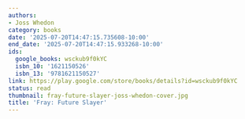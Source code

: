 ```yaml
---
authors:
- Joss Whedon
category: books
date: '2025-07-20T14:47:15.735608-10:00'
end_date: '2025-07-20T14:47:15.933268-10:00'
ids:
  google_books: wsckub9f0kYC
  isbn_10: '1621150526'
  isbn_13: '9781621150527'
link: https://play.google.com/store/books/details?id=wsckub9f0kYC
status: read
thumbnail: fray-future-slayer-joss-whedon-cover.jpg
title: 'Fray: Future Slayer'
---
```

